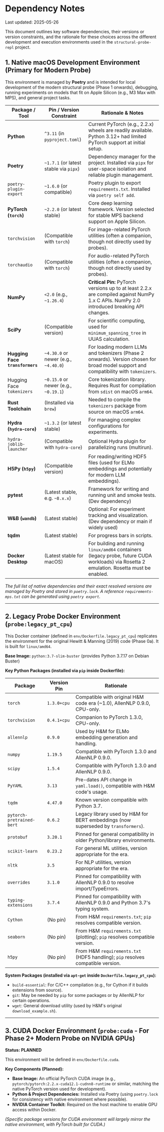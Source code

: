 # Dependency Notes

Last updated: 2025-05-26

This document outlines key software dependencies, their versions or version constraints, and the rationale for these choices across the different development and execution environments used in the `structural-probe-repl` project.

## 1. Native macOS Development Environment (Primary for Modern Probe)

This environment is managed by **Poetry** and is intended for local development of the modern structural probe (Phase 1 onwards), debugging, running experiments on models that fit on Apple Silicon (e.g., M3 Max with MPS), and general project tasks.

| Package / Tool           | Pin / Version Constraint      | Rationale & Notes                                                                      |
|--------------------------|-------------------------------|----------------------------------------------------------------------------------------|
| **Python**               | `^3.11` (in `pyproject.toml`) | Current PyTorch (e.g., 2.2.x) wheels are readily available. Python 3.12+ had limited PyTorch support at initial setup. |
| **Poetry**               | `~1.7.1` (or latest stable via `pipx`) | Dependency manager for the project. Installed via `pipx` for user-space isolation and reliable plugin management. |
| `poetry-plugin-export`   | `~1.6.0` (or compatible)      | Poetry plugin to export `requirements.txt`. Installed via `poetry self add`.             |
| **PyTorch (`torch`)**    | `~2.2.0` (or latest stable)   | Core deep learning framework. Version selected for stable MPS backend support on Apple Silicon. |
| `torchvision`            | (Compatible with `torch`)     | For image-related PyTorch utilities (often a companion, though not directly used by probes). |
| `torchaudio`             | (Compatible with `torch`)     | For audio-related PyTorch utilities (often a companion, though not directly used by probes). |
| **NumPy**                | `<2.0` (e.g., `~1.26.4`)      | **Critical Pin:** PyTorch versions up to at least 2.2.x are compiled against NumPy 1.x C APIs. NumPy 2.0 introduced breaking API changes. |
| **SciPy**                | (Compatible version)          | For scientific computing, used for `minimum_spanning_tree` in UUAS calculation.          |
| **Hugging Face `transformers`** | `~4.30.0` or newer (e.g., `~4.40.0`) | For loading modern LLMs and tokenizers (Phase 2 onwards). Version chosen for broad model support and compatibility with `tokenizers`. |
| Hugging Face `tokenizers`| `~0.15.0` or newer (e.g., `~0.19.1`) | Core tokenization library. Requires Rust for compilation from `sdist` on macOS `arm64`. |
| **Rust Toolchain**       | (Installed via `brew`)        | Needed to compile the `tokenizers` package from source on macOS `arm64`.                 |
| **Hydra (`hydra-core`)** | `~1.3.2` (or latest stable)   | For managing complex configurations for experiments.                                     |
| `hydra-joblib-launcher`  | (Compatible with `hydra-core`)| Optional Hydra plugin for parallelizing runs (multirun).                             |
| **H5Py (`h5py`)**        | (Compatible version)          | For reading/writing HDF5 files (used for ELMo embeddings and potentially for modern LLM embeddings). |
| **pytest**               | (Latest stable, e.g. `~8.x.x`)| Framework for writing and running unit and smoke tests. (Dev dependency)              |
| **W&B (`wandb`)**        | (Latest stable)               | Optional: For experiment tracking and visualization. (Dev dependency or main if widely used) |
| **tqdm**                 | (Latest stable)               | For progress bars in scripts.                                                          |
| **Docker Desktop**       | (Latest stable for macOS)     | For building and running `linux/amd64` containers (legacy probe, future CUDA workloads) via Rosetta 2 emulation. Rosetta must be enabled. |

_The full list of native dependencies and their exact resolved versions are managed by Poetry and stored in `poetry.lock`. A reference `requirements-mps.txt` can be generated using `poetry export`._

---
## 2. Legacy Probe Docker Environment (`probe:legacy_pt_cpu`)

This Docker container (defined in `env/Dockerfile.legacy_pt_cpu`) replicates the environment for the original Hewitt & Manning (2019) code (Phase 0a). It is built for `linux/amd64`.

**Base Image:** `python:3.7-slim-buster` (provides Python 3.7.17 on Debian Buster)

**Key Python Packages (installed via `pip` inside Dockerfile):**

| Package                  | Version Pin   | Rationale                                                                          |
|--------------------------|---------------|------------------------------------------------------------------------------------|
| `torch`                  | `1.3.0+cpu`   | Compatible with original H&M code era (~1.0), AllenNLP 0.9.0, CPU-only.            |
| `torchvision`            | `0.4.1+cpu`   | Companion to PyTorch 1.3.0, CPU-only.                                              |
| `allennlp`               | `0.9.0`       | Used by H&M for ELMo embedding generation and handling.                              |
| `numpy`                  | `1.19.5`      | Compatible with PyTorch 1.3.0 and AllenNLP 0.9.0.                                  |
| `scipy`                  | `1.5.4`       | Compatible with PyTorch 1.3.0 and AllenNLP 0.9.0.                                  |
| `PyYAML`                 | `3.13`        | Pre-dates API change in `yaml.load()`, compatible with H&M code's usage.           |
| `tqdm`                   | `4.47.0`      | Known version compatible with Python 3.7.                                          |
| `pytorch-pretrained-bert`| `0.6.2`       | Legacy library used by H&M for BERT embeddings (now superseded by `transformers`).  |
| `protobuf`               | `3.20.1`      | Pinned for general compatibility in older Python/library environments.               |
| `scikit-learn`           | `0.23.2`      | For general ML utilities, version appropriate for the era.                         |
| `nltk`                   | `3.5`         | For NLP utilities, version appropriate for the era.                                |
| `overrides`              | `3.1.0`       | Pinned for compatibility with AllenNLP 0.9.0 to resolve import/TypeErrors.         |
| `typing-extensions`      | `3.7.4`       | Pinned for compatibility with AllenNLP 0.9.0 and Python 3.7's typing system.      |
| `Cython`                 | (No pin)      | From H&M `requirements.txt`; `pip` resolves compatible version.                    |
| `seaborn`                | (No pin)      | From H&M `requirements.txt` (plotting); `pip` resolves compatible version.         |
| `h5py`                   | (No pin)      | From H&M `requirements.txt` (HDF5 handling); `pip` resolves compatible version.    |

**System Packages (installed via `apt-get` inside `Dockerfile.legacy_pt_cpu`):**
*   `build-essential`: For C/C++ compilation (e.g., for Cython if it builds extensions from source).
*   `git`: May be needed by `pip` for some packages or by AllenNLP for certain operations.
*   `wget`: General download utility (used by H&M's original `download_example.sh`).

---
## 3. CUDA Docker Environment (`probe:cuda` - For Phase 2+ Modern Probe on NVIDIA GPUs)

**Status: PLANNED**

This environment will be defined in `env/Dockerfile.cuda`.

**Key Components (Planned):**
*   **Base Image:** An official PyTorch CUDA image (e.g., `pytorch/pytorch:2.2.x-cuda12.1-cudnn8-runtime` or similar, matching the native PyTorch version used for development).
*   **Python & Project Dependencies:** Installed via Poetry (using `poetry.lock` for consistency with native environment where possible).
*   **NVIDIA Container Toolkit:** Required on the host machine to enable GPU access within Docker.

*(Specific package versions for CUDA environment will largely mirror the native environment, with PyTorch built for CUDA.)*